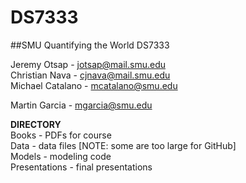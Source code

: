 # DS7333
##SMU Quantifying the World DS7333

Jeremy Otsap - jotsap@mail.smu.edu  
Christian Nava - cjnava@mail.smu.edu  
Michael Catalano - mcatalano@smu.edu

Martin Garcia - mgarcia@smu.edu

**DIRECTORY**  
Books - PDFs for course  
Data - data files [NOTE: some are too large for GitHub]  
Models - modeling code  
Presentations - final presentations 







